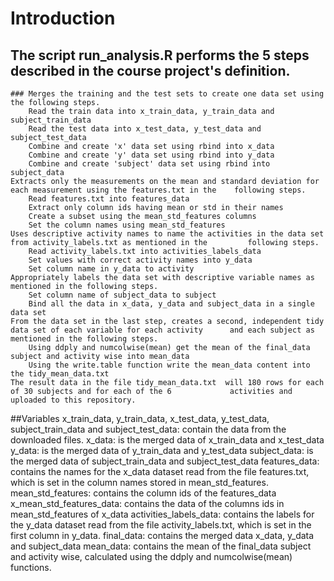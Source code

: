 # Introduction
## The script run_analysis.R performs the 5 steps described in the course project's definition.
	### Merges the training and the test sets to create one data set using the following steps.
		Read the train data into x_train_data, y_train_data and subject_train_data
		Read the test data into x_test_data, y_test_data and subject_test_data
		Combine and create 'x' data set using rbind into x_data
		Combine and create 'y' data set using rbind into y_data
		Combine and create 'subject' data set using rbind into subject_data
	Extracts only the measurements on the mean and standard deviation for each measurement using the features.txt in the 	following steps.
		Read features.txt into features_data
		Extract only column ids having mean or std in their names
		Create a subset using the mean_std_features columns
		Set the column names using mean_std_features
	Uses descriptive activity names to name the activities in the data set from activity_labels.txt as mentioned in the 		following steps.
		Read activity_labels.txt into activities_labels_data
		Set values with correct activity names into y_data
		Set column name in y_data to activity
	Appropriately labels the data set with descriptive variable names as mentioned in the following steps.
		Set column name of subject_data to subject
		Bind all the data in x_data, y_data and subject_data in a single data set
	From the data set in the last step, creates a second, independent tidy data set of each variable for each activity 		and each subject as mentioned in the following steps. 
		Using ddply and numcolwise(mean) get the mean of the final_data  subject and activity wise into mean_data
		Using the write.table function write the mean_data content into the tidy_mean_data.txt
	The result data in the file tidy_mean_data.txt  will 180 rows for each of 30 subjects and for each of the 6 			activities and uploaded to this repository.

##Variables
	x_train_data, y_train_data, x_test_data, y_test_data, subject_train_data and subject_test_data: contain the data from 		the downloaded files.
	x_data: is the merged data of x_train_data and x_test_data
	y_data: is the merged data of y_train_data and y_test_data
	subject_data: is the merged data of subject_train_data and subject_test_data
	features_data: contains the names for the x_data dataset read from the file features.txt, which is set in the column 			names stored in mean_std_features.
	mean_std_features: contains the column ids of the features_data
	x_mean_std_features_data: contains the data of the columns ids in mean_std_features of x_data
	activities_labels_data: contains the labels for the y_data dataset read from the file activity_labels.txt, which is 			set in  the first column in y_data.
	final_data: contains the merged data x_data, y_data and subject_data
	mean_data: contains the mean of the final_data subject and activity wise, calculated using the ddply and 				numcolwise(mean) functions.


